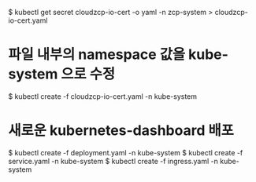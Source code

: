 $ kubectl get secret cloudzcp-io-cert -o yaml -n zcp-system > cloudzcp-io-cert.yaml

# 파일 내부의 namespace 값을 kube-system 으로 수정
$ kubectl create -f cloudzcp-io-cert.yaml -n kube-system

# 새로운 kubernetes-dashboard 배포
$ kubectl create -f deployment.yaml -n kube-system
$ kubectl create -f service.yaml -n kube-system
$ kubectl create -f ingress.yaml -n kube-system
